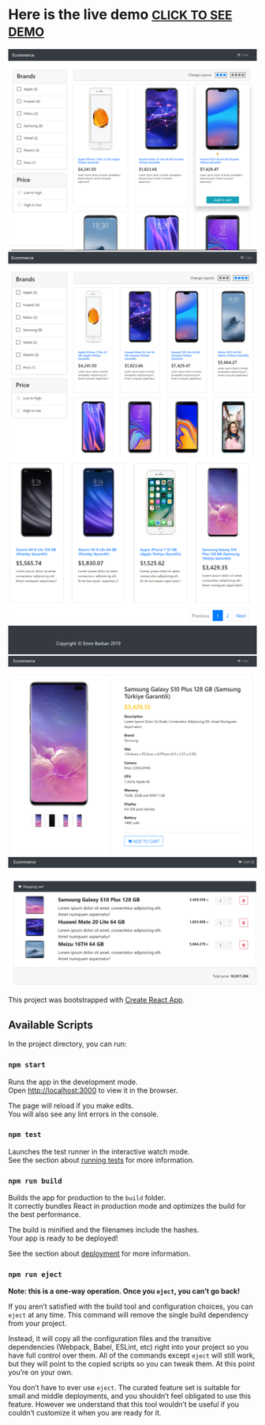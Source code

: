 # Here is the live demo <a href="https://suxrobgm.github.io/ReactEcommerce/index" style="font-size: 24px">CLICK TO SEE DEMO</a>

![alt-text](https://github.com/suxrobGM/ReactEcommerce/blob/master/ecm1-1.png)
![alt-text](https://github.com/suxrobGM/ReactEcommerce/blob/master/ecm2-2.png)
![alt-text](https://github.com/suxrobGM/ReactEcommerce/blob/master/ecm3.png)
![alt-text](https://github.com/suxrobGM/ReactEcommerce/blob/master/ecm4.png)
![alt-text](https://github.com/suxrobGM/ReactEcommerce/blob/master/ecm5.png)

This project was bootstrapped with [Create React App](https://github.com/facebook/create-react-app).

## Available Scripts

In the project directory, you can run:

### `npm start`

Runs the app in the development mode.<br>
Open [http://localhost:3000](http://localhost:3000) to view it in the browser.

The page will reload if you make edits.<br>
You will also see any lint errors in the console.

### `npm test`

Launches the test runner in the interactive watch mode.<br>
See the section about [running tests](https://facebook.github.io/create-react-app/docs/running-tests) for more information.

### `npm run build`

Builds the app for production to the `build` folder.<br>
It correctly bundles React in production mode and optimizes the build for the best performance.

The build is minified and the filenames include the hashes.<br>
Your app is ready to be deployed!

See the section about [deployment](https://facebook.github.io/create-react-app/docs/deployment) for more information.

### `npm run eject`

**Note: this is a one-way operation. Once you `eject`, you can’t go back!**

If you aren’t satisfied with the build tool and configuration choices, you can `eject` at any time. This command will remove the single build dependency from your project.

Instead, it will copy all the configuration files and the transitive dependencies (Webpack, Babel, ESLint, etc) right into your project so you have full control over them. All of the commands except `eject` will still work, but they will point to the copied scripts so you can tweak them. At this point you’re on your own.

You don’t have to ever use `eject`. The curated feature set is suitable for small and middle deployments, and you shouldn’t feel obligated to use this feature. However we understand that this tool wouldn’t be useful if you couldn’t customize it when you are ready for it.

